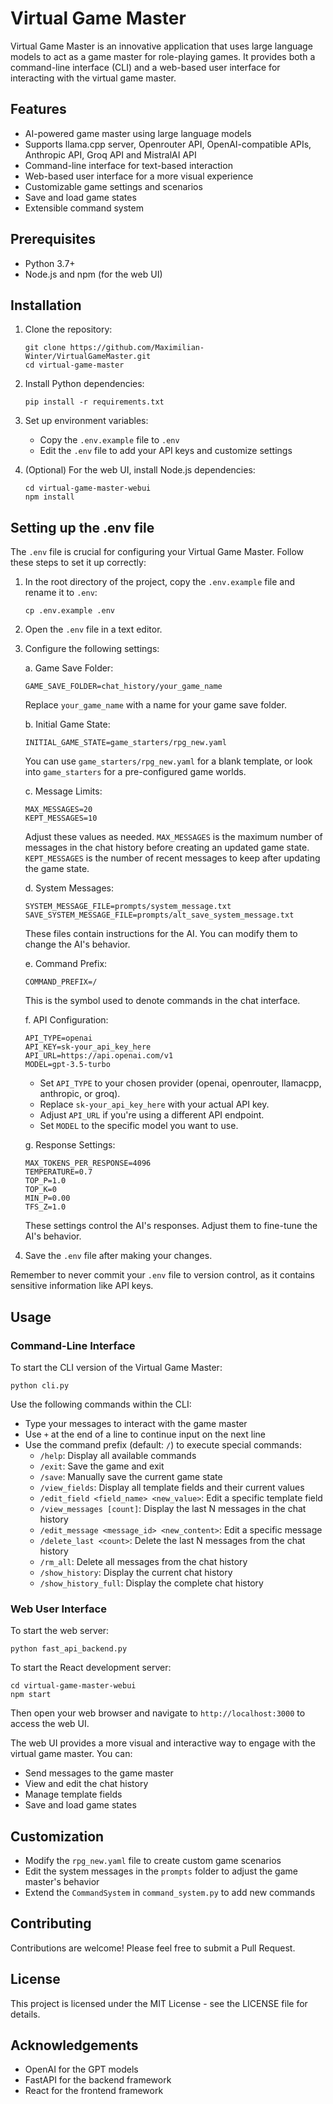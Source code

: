 # Virtual Game Master

Virtual Game Master is an innovative application that uses large language models to act as a game master for role-playing games. It provides both a command-line interface (CLI) and a web-based user interface for interacting with the virtual game master.

## Features

- AI-powered game master using large language models
- Supports llama.cpp server, Openrouter API, OpenAI-compatible APIs, Anthropic API, Groq API and MistralAI API
- Command-line interface for text-based interaction
- Web-based user interface for a more visual experience
- Customizable game settings and scenarios
- Save and load game states
- Extensible command system

## Prerequisites

- Python 3.7+
- Node.js and npm (for the web UI)

## Installation

1. Clone the repository:
   ```
   git clone https://github.com/Maximilian-Winter/VirtualGameMaster.git
   cd virtual-game-master
   ```

2. Install Python dependencies:
   ```
   pip install -r requirements.txt
   ```

3. Set up environment variables:
    - Copy the `.env.example` file to `.env`
    - Edit the `.env` file to add your API keys and customize settings

4. (Optional) For the web UI, install Node.js dependencies:
   ```
   cd virtual-game-master-webui
   npm install
   ```

## Setting up the .env file

The `.env` file is crucial for configuring your Virtual Game Master. Follow these steps to set it up correctly:

1. In the root directory of the project, copy the `.env.example` file and rename it to `.env`:
   ```
   cp .env.example .env
   ```

2. Open the `.env` file in a text editor.

3. Configure the following settings:

   a. Game Save Folder:
   ```
   GAME_SAVE_FOLDER=chat_history/your_game_name
   ```
   Replace `your_game_name` with a name for your game save folder.

   b. Initial Game State:
   ```
   INITIAL_GAME_STATE=game_starters/rpg_new.yaml
   ```
   You can use `game_starters/rpg_new.yaml` for a blank template, or look into `game_starters` for a pre-configured game worlds.

   c. Message Limits:
   ```
   MAX_MESSAGES=20
   KEPT_MESSAGES=10
   ```
   Adjust these values as needed. `MAX_MESSAGES` is the maximum number of messages in the chat history before creating an updated game state. `KEPT_MESSAGES` is the number of recent messages to keep after updating the game state.

   d. System Messages:
   ```
   SYSTEM_MESSAGE_FILE=prompts/system_message.txt
   SAVE_SYSTEM_MESSAGE_FILE=prompts/alt_save_system_message.txt
   ```
   These files contain instructions for the AI. You can modify them to change the AI's behavior.

   e. Command Prefix:
   ```
   COMMAND_PREFIX=/
   ```
   This is the symbol used to denote commands in the chat interface.

   f. API Configuration:
   ```
   API_TYPE=openai
   API_KEY=sk-your_api_key_here
   API_URL=https://api.openai.com/v1
   MODEL=gpt-3.5-turbo
   ```
    - Set `API_TYPE` to your chosen provider (openai, openrouter, llamacpp, anthropic, or groq).
    - Replace `sk-your_api_key_here` with your actual API key.
    - Adjust `API_URL` if you're using a different API endpoint.
    - Set `MODEL` to the specific model you want to use.

   g. Response Settings:
   ```
   MAX_TOKENS_PER_RESPONSE=4096
   TEMPERATURE=0.7
   TOP_P=1.0
   TOP_K=0
   MIN_P=0.00
   TFS_Z=1.0
   ```
   These settings control the AI's responses. Adjust them to fine-tune the AI's behavior.

4. Save the `.env` file after making your changes.

Remember to never commit your `.env` file to version control, as it contains sensitive information like API keys.

## Usage

### Command-Line Interface

To start the CLI version of the Virtual Game Master:

```
python cli.py
```

Use the following commands within the CLI:

- Type your messages to interact with the game master
- Use `+` at the end of a line to continue input on the next line
- Use the command prefix (default: `/`) to execute special commands:
    - `/help`: Display all available commands
    - `/exit`: Save the game and exit
    - `/save`: Manually save the current game state
    - `/view_fields`: Display all template fields and their current values
    - `/edit_field <field_name> <new_value>`: Edit a specific template field
    - `/view_messages [count]`: Display the last N messages in the chat history
    - `/edit_message <message_id> <new_content>`: Edit a specific message
    - `/delete_last <count>`: Delete the last N messages from the chat history
    - `/rm_all`: Delete all messages from the chat history
    - `/show_history`: Display the current chat history
    - `/show_history_full`: Display the complete chat history

### Web User Interface

To start the web server:

```
python fast_api_backend.py
```

To start the React development server:

```
cd virtual-game-master-webui
npm start
```

Then open your web browser and navigate to `http://localhost:3000` to access the web UI.

The web UI provides a more visual and interactive way to engage with the virtual game master. You can:

- Send messages to the game master
- View and edit the chat history
- Manage template fields
- Save and load game states

## Customization

- Modify the `rpg_new.yaml` file to create custom game scenarios
- Edit the system messages in the `prompts` folder to adjust the game master's behavior
- Extend the `CommandSystem` in `command_system.py` to add new commands

## Contributing

Contributions are welcome! Please feel free to submit a Pull Request.

## License

This project is licensed under the MIT License - see the LICENSE file for details.

## Acknowledgements

- OpenAI for the GPT models
- FastAPI for the backend framework
- React for the frontend framework
